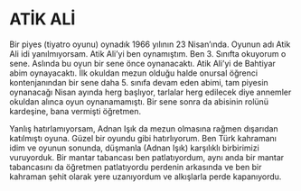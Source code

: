 # ATİK ALİ

Bir piyes (tiyatro oyunu) oynadık 1966 yılının 23 Nisan’ında. Oyunun adı Atik Ali idi yanılmıyorsam. Atik Ali’yi ben oynamıştım. Ben 3. Sınıfta okuyorum o sene. Aslında bu oyun bir sene önce oynanacaktı. Atik Ali’yi de Bahtiyar abim oynayacaktı. İlk okuldan mezun olduğu halde onursal öğrenci kontenjanından bir sene daha 5. sınıfa devam eden abimi, tam piyesin oynanacağı Nisan ayında herg başlıyor, tarlalar herg edilecek diye annemler okuldan alınca oyun oynanamamıştı. Bir sene sonra da abisinin rolünü kardeşine, bana vermişti öğretmen.

Yanlış hatırlamıyorsam, Adnan Işık da mezun olmasına rağmen dışarıdan katılmıştı oyuna. Güzel bir oyundu gibi hatırlıyorum. Ben Türk kahramanı idim ve oyunun sonunda, düşmanla (Adnan Işık) karşılıklı birbirimizi vuruyorduk. Bir mantar tabancası ben patlatıyordum, aynı anda bir mantar tabancasını da öğretmen patlatıyordu perdenin arkasında ve ben bir kahraman şehit olarak yere uzanıyordum ve alkışlarla perde kapanıyordu.
